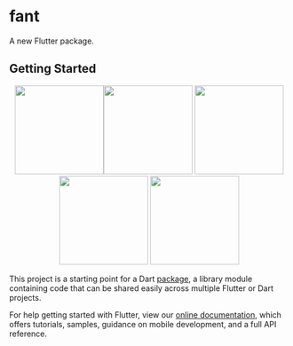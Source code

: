 # fant

A new Flutter package.

## Getting Started



<center class="half">
    <img  width="160" src="https://github.com/yx544806988/fant/blob/master/fant_example/image/Screenshot_20200421-144658.jpg" /><img  width="160" src="https://github.com/yx544806988/fant/blob/master/fant_example/image/Screenshot_20200421-144658.jpg" />
    <img  width="160" src="https://github.com/yx544806988/fant/blob/master/fant_example/image/Screenshot_20200421-144658.jpg" />
    <img  width="160" src="https://github.com/yx544806988/fant/blob/master/fant_example/image/Screenshot_20200421-144658.jpg" />
    <img  width="160" src="https://github.com/yx544806988/fant/blob/master/fant_example/image/Screenshot_20200421-144658.jpg" />
</center>



This project is a starting point for a Dart
[package](https://flutter.dev/developing-packages/),
a library module containing code that can be shared easily across
multiple Flutter or Dart projects.

For help getting started with Flutter, view our 
[online documentation](https://flutter.dev/docs), which offers tutorials, 
samples, guidance on mobile development, and a full API reference.
